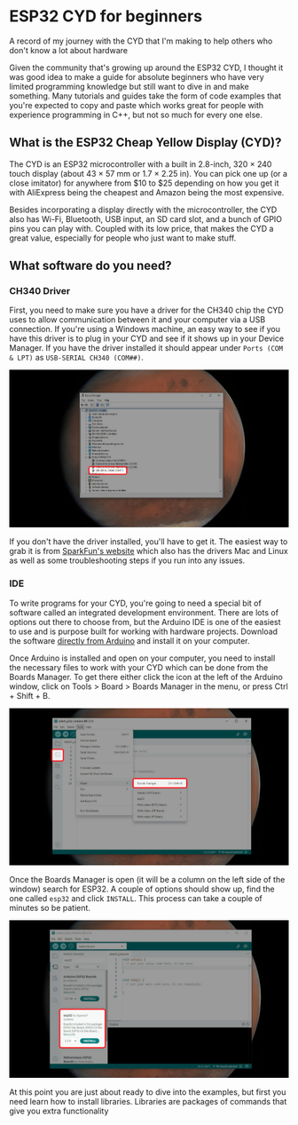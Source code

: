 # ESP32 CYD for beginners
A record of my journey with the CYD that I'm making to help others who don't know a lot about hardware

Given the community that's growing up around the ESP32 CYD, I thought it was good idea to make a guide for absolute beginners who have very limited programming knowledge but still want to dive in and make something. Many tutorials and guides take the form of code examples that you're expected to copy and paste which works great for people with experience programming in C++, but not so much for every one else. 

## What is the ESP32 Cheap Yellow Display (CYD)?

The CYD is an ESP32 microcontroller with a built in 2.8-inch, 320 × 240 touch display (about 43 × 57 mm or 1.7 × 2.25 in). You can pick one up (or a close imitator) for anywhere from $10 to $25 depending on how you get it with AliExpress being the cheapest and Amazon being the most expensive.

Besides incorporating a display directly with the microcontroller, the CYD also has Wi-Fi, Bluetooth, USB input, an SD card slot, and a bunch of GPIO pins you can play with. Coupled with its low price, that makes the CYD a great value, especially for people who just want to make stuff.

## What software do you need?

### CH340 Driver

First, you need to make sure you have a driver for the CH340 chip the CYD uses to allow communication between it and your computer via a USB connection. If you're using a Windows machine, an easy way to see if you have this driver is to plug in your CYD and see if it shows up in your Device Manager. If you have the driver installed it should appear under `Ports (COM & LPT)` as `USB-SERIAL CH340 (COM##)`. 

<img src="assets/device-manager-ch340.jpg" alt="Windows Device Manager showing the connected CYD">

If you don't have the driver installed, you'll have to get it. The easiest way to grab it is from [SparkFun's website](https://learn.sparkfun.com/tutorials/how-to-install-ch340-drivers/all) which also has the drivers Mac and Linux as well as some troubleshooting steps if you run into any issues.

### IDE

To write programs for your CYD, you're going to need a special bit of software called an integrated development environment. There are lots of options out there to choose from, but the Arduino IDE is one of the easiest to use and is purpose built for working with hardware projects. Download the software [directly from Arduino](https://www.arduino.cc/en/software/) and install it on your computer.

Once Arduino is installed and open on your computer, you need to install the necessary files to work with your CYD which can be done from the Boards Manager. To get there either click the icon at the left of the Arduino window, click on Tools > Board > Boards Manager in the menu, or press Ctrl + Shift + B. 

<img src="assets/arduino-board-manager.jpg" alt="Arduino Boards Manager menu tree">

Once the Boards Manager is open (it will be a column on the left side of the window) search for ESP32. A couple of options should show up, find the one called `esp32` and click `INSTALL`. This process can take a couple of minutes so be patient.

<img src="assets/arduino-install-esp32.jpg" alt="Arduino Boards Manager showing the esp32 option">

At this point you are just about ready to dive into the examples, but first you need learn how to install libraries. Libraries are packages of commands that give you extra functionality